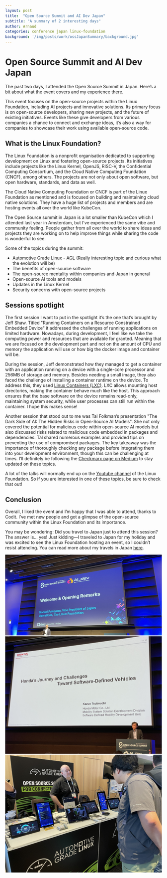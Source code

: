```yaml
---
layout: post
title:  "Open Source Summit and AI Dev Japan"
subtitle: "A summary of 2 interesting days"
author: Arnaud
categories: conference japan linux-foundation
background: '/img/posts/work/ossJapanSummary/background.jpg'
---
```


# Open Source Summit and AI Dev Japan

The past two days, I attended the Open Source Summit in Japan. Here’s a bit about what the event covers and my experience there.

This event focuses on the open-source projects within the Linux Foundation, including AI projects and innovative solutions. Its primary focus is on open-source developers, sharing new projects, and the future of existing initiatives. Events like these give developers from various companies a chance to connect and exchange ideas, it’s also a way for companies to showcase their work using available open-source code.

## What is the Linux Foundation?

The Linux Foundation is a nonprofit organisation dedicated to supporting development on Linux and fostering open-source projects. Its initiatives include projects like the Linux Kernel, OpenJS, RISC-V, the Confidential Computing Consortium, and the Cloud Native Computing Foundation (CNCF), among others. The projects are not only about open software, but open hardware, standards, and data as well.

The Cloud Native Computing Foundation or CNCF is part of the Linux Foundation as mentioned and is focused on building and maintaining cloud native solutions. They have a huge list of projects and members and are hosting events all over the world like KubeCon.

The Open Source summit in Japan is a lot smaller than KubeCon which I attended last year in Amsterdam, but I’ve experienced the same vibe and community feeling. People gather from all over the world to share ideas and projects they are working on to help improve things while sharing the code is wonderful to see.

Some of the topics during the summit:
- Automotive Grade Linux - AGL (Really interesting topic and curious what the evolution will be)
- The benefits of open-source software
- The open-source mentality within companies and Japan in general
- Open-source AI tools and models
- Updates in the Linux Kernel
- Security concerns with open-source projects

## Sessions spotlight

The first session I want to put in the spotlight it’s the one that’s brought by Jeff Shaw. Titled "Running Containers on a Resource Constrained Embedded Device" it addressed the challenges of running applications on limited hardware. Nowadays, during development, I feel like we take the computing power and resources that are available for granted. Meaning that we are focused on the development part and not on the amount of CPU and memory the application will use or how big the docker image and container will be.

During the session, Jeff demonstrated how they managed to get a container with an application running on a device with a single-core processor and 256MB of storage and memory. Besides needing a small image, they also faced the challenge of installing a container runtime on the device. To address this, they used [Linux Containers (LXC)](https://linuxcontainers.org/lxc/introduction/). LXC allows mounting host directories, making the container behave much like the host. This approach ensures that the base software on the device remains read-only, maintaining system security, while user processes can still run within the container. I hope this makes sense!

Another session that stood out to me was Tal Folkman’s presentation "The Dark Side of AI: The Hidden Risks in Open-Source AI Models". She not only covered the potential for malicious code within open-source AI models but also discussed risks related to malicious code embedded in packages and dependencies. Tal shared numerous examples and provided tips on preventing the use of compromised packages. The key takeaway was the importance of thoroughly checking any package before integrating them into your development environment, though this can be challenging at times. I’ll definitely be following the [Checkmarx page on Medium](https://zero.checkmarx.com/latest) to stay updated on these topics.

A lot of the talks will normally end up on the [Youtube channel](https://www.youtube.com/@LinuxfoundationOrg/videos) of the Linux Foundation. So if you are interested in one of these topics, be sure to check that out!

## Conclusion

Overall, I liked the event and I’m happy that I was able to attend, thanks to Codit. I’ve met new people and got a glimpse of the open-source community within the Linux Foundation and its importance.

You may be wondering: Did you travel to Japan just to attend this session? The answer is… yes! Just kidding—I traveled to Japan for my holiday and was excited to see the Linux Foundation hosting an event, so I couldn’t resist attending. You can read more about my travels in Japan [here](/travel/index.html).

<img class="img-fluid" src="/img/posts/work/ossJapanSummary/image1.jpg">
<img class="img-fluid" src="/img/posts/work/ossJapanSummary/image2.jpg">
<img class="img-fluid" src="/img/posts/work/ossJapanSummary/image3.jpg">